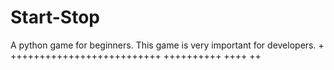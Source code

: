 # Start-Stop
A python game for beginners. This game is very important for developers.
+
++++++++++++++++++++++++++
++++++++++
++++
++
